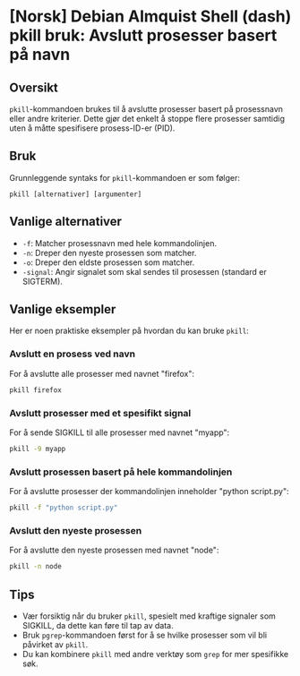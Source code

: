 # [Norsk] Debian Almquist Shell (dash) pkill bruk: Avslutt prosesser basert på navn

## Oversikt
`pkill`-kommandoen brukes til å avslutte prosesser basert på prosessnavn eller andre kriterier. Dette gjør det enkelt å stoppe flere prosesser samtidig uten å måtte spesifisere prosess-ID-er (PID).

## Bruk
Grunnleggende syntaks for `pkill`-kommandoen er som følger:

```
pkill [alternativer] [argumenter]
```

## Vanlige alternativer
- `-f`: Matcher prosessnavn med hele kommandolinjen.
- `-n`: Dreper den nyeste prosessen som matcher.
- `-o`: Dreper den eldste prosessen som matcher.
- `-signal`: Angir signalet som skal sendes til prosessen (standard er SIGTERM).

## Vanlige eksempler
Her er noen praktiske eksempler på hvordan du kan bruke `pkill`:

### Avslutt en prosess ved navn
For å avslutte alle prosesser med navnet "firefox":
```bash
pkill firefox
```

### Avslutt prosesser med et spesifikt signal
For å sende SIGKILL til alle prosesser med navnet "myapp":
```bash
pkill -9 myapp
```

### Avslutt prosessen basert på hele kommandolinjen
For å avslutte prosesser der kommandolinjen inneholder "python script.py":
```bash
pkill -f "python script.py"
```

### Avslutt den nyeste prosessen
For å avslutte den nyeste prosessen med navnet "node":
```bash
pkill -n node
```

## Tips
- Vær forsiktig når du bruker `pkill`, spesielt med kraftige signaler som SIGKILL, da dette kan føre til tap av data.
- Bruk `pgrep`-kommandoen først for å se hvilke prosesser som vil bli påvirket av `pkill`.
- Du kan kombinere `pkill` med andre verktøy som `grep` for mer spesifikke søk.